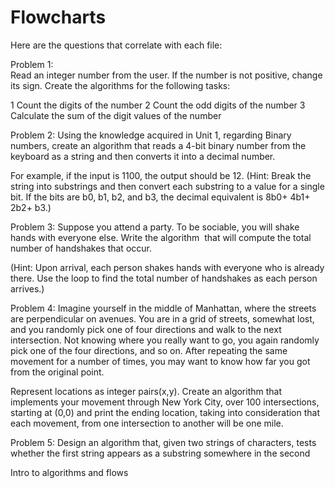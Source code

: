 # Flowcharts

Here are the questions that correlate with each file:

Problem 1: 	
Read an integer number from the user. If the number 
is not positive, change its sign. Create the 
algorithms for the following tasks:

1	Count the digits of the number
2	Count the odd digits of the number
3	Calculate the sum of the digit values of the number

Problem 2: 
Using the knowledge acquired in Unit 1, regarding
Binary numbers, create an algorithm that reads a 
4-bit binary number from the keyboard as a string 
and then converts it into a decimal number. 

For example, if the input is 1100, the output should be 12. 
(Hint: Break the string into substrings and then convert 
each substring to a value for a single bit. If the bits are 
b0, b1, b2, and b3, the decimal equivalent is 8b0+ 4b1+ 2b2+ b3.)

Problem 3: 
Suppose you attend a party. To be sociable, you will 
shake hands with everyone else. Write the algorithm 
that will compute the total number of handshakes that occur.

(Hint: Upon arrival, each person shakes hands with everyone 
who is already there. Use the loop to find the total 
number of handshakes as each person arrives.)

Problem 4:
Imagine yourself in the middle of Manhattan, 
where the streets are perpendicular on avenues. 
You are in a grid of streets, somewhat lost, 
and you randomly pick one of four directions and 
walk to the next intersection.  Not knowing where 
you really want to go, you again randomly pick one 
of the four directions, and so on. After repeating 
the same movement for a number of times, you may want
to know how far you got from the original point. 

Represent locations as integer pairs(x,y). Create an 
algorithm that implements your movement through New 
York City, over 100 intersections, starting at (0,0) 
and print the ending location, taking into consideration
that each movement, from one intersection to another will be one mile.

Problem 5: 
Design an algorithm that, given two strings of characters, 
tests whether the first string appears as a substring somewhere in the second


Intro to algorithms and flows
